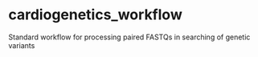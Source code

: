 # cardiogenetics_workflow

 Standard workflow for processing paired FASTQs in searching of genetic variants

